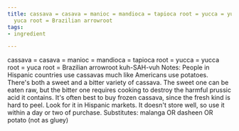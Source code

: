 ```yaml
---
title: cassava = casava = manioc = mandioca = tapioca root = yucca = yucca root =
  yuca root = Brazilian arrowroot
tags:
- ingredient

---
```

cassava = casava = manioc = mandioca = tapioca root = yucca = yucca root = yuca root = Brazilian arrowroot kuh-SAH-vuh Notes: People in Hispanic countries use cassavas much like Americans use potatoes. There's both a sweet and a bitter variety of cassava. The sweet one can be eaten raw, but the bitter one requires cooking to destroy the harmful prussic acid it contains. It's often best to buy frozen cassava, since the fresh kind is hard to peel. Look for it in Hispanic markets. It doesn't store well, so use it within a day or two of purchase. Substitutes: malanga OR dasheen OR potato (not as gluey)
